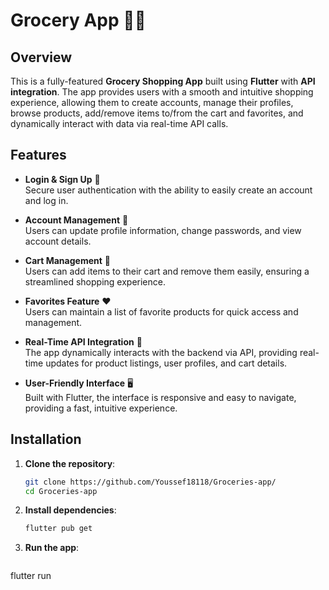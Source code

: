 # Grocery App 📱🛒

## Overview

This is a fully-featured **Grocery Shopping App** built using **Flutter** with **API integration**. The app provides users with a smooth and intuitive shopping experience, allowing them to create accounts, manage their profiles, browse products, add/remove items to/from the cart and favorites, and dynamically interact with data via real-time API calls.

## Features

- **Login & Sign Up** 🔐  
  Secure user authentication with the ability to easily create an account and log in.
  
- **Account Management** 👤  
  Users can update profile information, change passwords, and view account details.

- **Cart Management** 🛒  
  Users can add items to their cart and remove them easily, ensuring a streamlined shopping experience.

- **Favorites Feature** ❤️  
  Users can maintain a list of favorite products for quick access and management.

- **Real-Time API Integration** 🔄  
  The app dynamically interacts with the backend via API, providing real-time updates for product listings, user profiles, and cart details.

- **User-Friendly Interface** 🖥️  
  Built with Flutter, the interface is responsive and easy to navigate, providing a fast, intuitive experience.

## Installation

1. **Clone the repository**:
   ```bash
   git clone https://github.com/Youssef18118/Groceries-app/
   cd Groceries-app
   ```
2. **Install dependencies**:
    ```bash
   flutter pub get
    ```
3. **Run the app**:
   ```bash
  flutter run
   ```    
